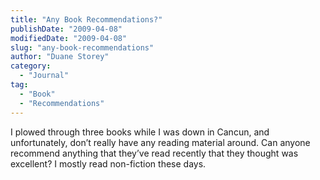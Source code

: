 ```yaml
---
title: "Any Book Recommendations?"
publishDate: "2009-04-08"
modifiedDate: "2009-04-08"
slug: "any-book-recommendations"
author: "Duane Storey"
category:
  - "Journal"
tag:
  - "Book"
  - "Recommendations"
---
```


I plowed through three books while I was down in Cancun, and unfortunately, don’t really have any reading material around. Can anyone recommend anything that they’ve read recently that they thought was excellent? I mostly read non-fiction these days.
